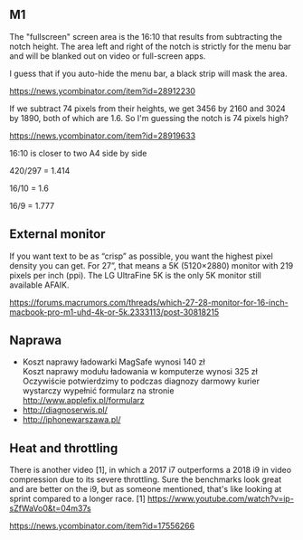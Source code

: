 ## M1

The "fullscreen" screen area is the 16:10 that results from subtracting the notch height. The area left and right of the notch is strictly for the menu bar and will be blanked out on video or full-screen apps.

I guess that if you auto-hide the menu bar, a black strip will mask the area.

https://news.ycombinator.com/item?id=28912230

If we subtract 74 pixels from their heights, we get 3456 by 2160 and 3024 by 1890, both of which are 1.6. So I'm guessing the notch is 74 pixels high?

https://news.ycombinator.com/item?id=28919633

16:10 is closer to two A4 side by side

420/297 = 1.414

16/10 = 1.6

16/9 = 1.777

## External monitor

If you want text to be as “crisp” as possible, you want the highest pixel density you can get. For 27”, that means a 5K (5120×2880) monitor with 219 pixels per inch (ppi). The LG UltraFine 5K is the only 5K monitor still available AFAIK.

https://forums.macrumors.com/threads/which-27-28-monitor-for-16-inch-macbook-pro-m1-uhd-4k-or-5k.2333113/post-30818215

## Naprawa

- Koszt naprawy ładowarki MagSafe wynosi 140 zł  
  Koszt naprawy modułu ładowania w komputerze wynosi 325 zł  
  Oczywiście potwierdzimy to podczas diagnozy
  darmowy kurier
  wystarczy wypełnić formularz na stronie http://www.applefix.pl/formularz
- http://diagnoserwis.pl/
- http://iphonewarszawa.pl/

## Heat and throttling

There is another video [1], in which a 2017 i7 outperforms a 2018 i9 in video compression due to its severe throttling. Sure the benchmarks look great and are better on the i9, but as someone mentioned, that's like looking at sprint compared to a longer race.
[1] https://www.youtube.com/watch?v=ip-sZfWaVo0&t=04m37s

https://news.ycombinator.com/item?id=17556266
